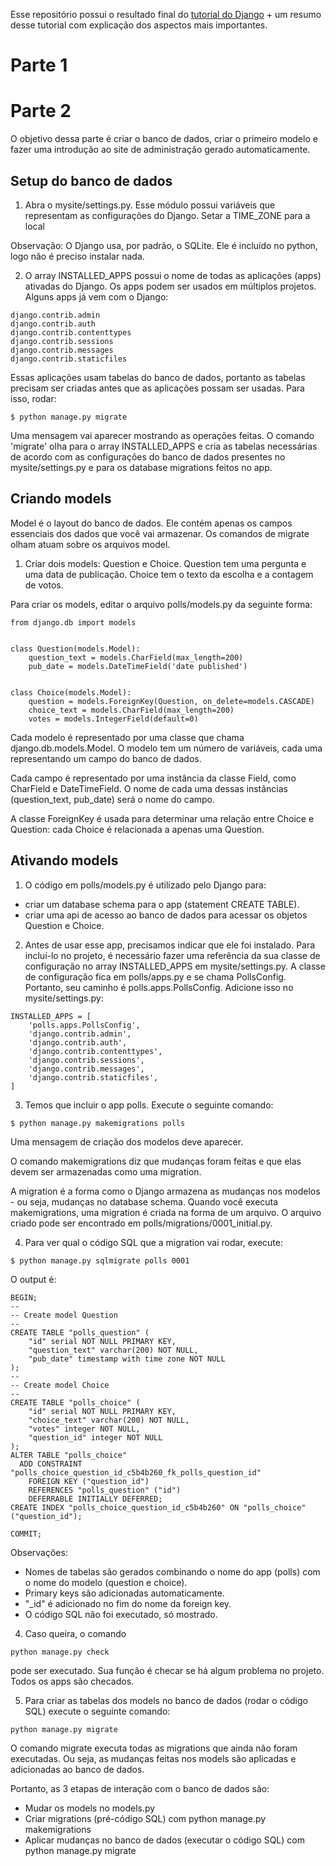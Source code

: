 Esse repositório possui o resultado final do [tutorial do Django](https://docs.djangoproject.com/en/3.1/intro/tutorial01/) + um resumo desse tutorial com explicação dos aspectos mais importantes.

# Parte 1

# Parte 2
O objetivo dessa parte é criar o banco de dados, criar o primeiro modelo e fazer uma introdução ao site de administração gerado automaticamente.

## Setup do banco de dados
1) Abra o mysite/settings.py. Esse módulo possui variáveis que representam as configurações do Django. Setar a TIME_ZONE para a local

Observação: O Django usa, por padrão, o SQLite. Ele é incluído no python, logo não é preciso instalar nada. 

2) O array INSTALLED_APPS possui o nome de todas as aplicações (apps) ativadas do Django. Os apps podem ser usados em múltiplos projetos. Alguns apps já vem com o Django:

```
django.contrib.admin
django.contrib.auth
django.contrib.contenttypes
django.contrib.sessions
django.contrib.messages
django.contrib.staticfiles
```

Essas aplicações usam tabelas do banco de dados, portanto as tabelas precisam ser criadas antes que as aplicações possam ser usadas. Para isso, rodar:

```
$ python manage.py migrate
```
Uma mensagem vai aparecer mostrando as operações feitas. O comando 'migrate' olha para o array INSTALLED_APPS e cria as tabelas necessárias de acordo com as configurações do banco de dados presentes no mysite/settings.py e para os database migrations feitos no app.

## Criando models
Model é o layout do banco de dados. Ele contém apenas os campos essenciais dos dados que você vai armazenar. Os comandos de migrate olham atuam sobre os arquivos model.

1) Criar dois models: Question e Choice. Question tem uma pergunta e uma data de publicação. Choice tem o texto da escolha e a contagem de votos.

Para criar os models, editar o arquivo polls/models.py da seguinte forma:

```
from django.db import models


class Question(models.Model):
    question_text = models.CharField(max_length=200)
    pub_date = models.DateTimeField('date published')


class Choice(models.Model):
    question = models.ForeignKey(Question, on_delete=models.CASCADE)
    choice_text = models.CharField(max_length=200)
    votes = models.IntegerField(default=0)
```

Cada modelo é representado por uma classe que chama django.db.models.Model. O modelo tem um número de variáveis, cada uma representando um campo do banco de dados. 

Cada campo é representado por uma instância da classe Field, como CharField e DateTimeField. O nome de cada uma dessas instâncias (question_text, pub_date) será o nome do campo.

A classe ForeignKey é usada para determinar uma relação entre Choice e Question: cada Choice é relacionada a apenas uma Question.

## Ativando models
1) O código em polls/models.py é utilizado pelo Django para:
- criar um database schema para o app (statement CREATE TABLE).
- criar uma api de acesso ao banco de dados para acessar os objetos Question e Choice. 

2) Antes de usar esse app, precisamos indicar que ele foi instalado. Para incluí-lo no projeto, é necessário fazer uma referência da sua classe de configuração no array INSTALLED_APPS em mysite/settings.py. A classe de configuração fica em polls/apps.py e se chama PollsConfig. Portanto, seu caminho é polls.apps.PollsConfig. Adicione isso no mysite/settings.py:

```
INSTALLED_APPS = [
    'polls.apps.PollsConfig',
    'django.contrib.admin',
    'django.contrib.auth',
    'django.contrib.contenttypes',
    'django.contrib.sessions',
    'django.contrib.messages',
    'django.contrib.staticfiles',
]
```
3) Temos que incluir o app polls. Execute o seguinte comando:

```
$ python manage.py makemigrations polls
```
Uma mensagem de criação dos modelos deve aparecer.

O comando makemigrations diz que mudanças foram feitas e que elas devem ser armazenadas como uma migration.

A migration é a forma como o Django armazena as mudanças nos modelos - ou seja, mudanças no database schema. Quando você executa makemigrations, uma migration é criada na forma de um arquivo. O arquivo criado pode ser encontrado em polls/migrations/0001_initial.py.

4) Para ver qual o código SQL que a migration vai rodar, execute:

```
$ python manage.py sqlmigrate polls 0001
```
O output é:

```
BEGIN;
--
-- Create model Question
--
CREATE TABLE "polls_question" (
    "id" serial NOT NULL PRIMARY KEY,
    "question_text" varchar(200) NOT NULL,
    "pub_date" timestamp with time zone NOT NULL
);
--
-- Create model Choice
--
CREATE TABLE "polls_choice" (
    "id" serial NOT NULL PRIMARY KEY,
    "choice_text" varchar(200) NOT NULL,
    "votes" integer NOT NULL,
    "question_id" integer NOT NULL
);
ALTER TABLE "polls_choice"
  ADD CONSTRAINT "polls_choice_question_id_c5b4b260_fk_polls_question_id"
    FOREIGN KEY ("question_id")
    REFERENCES "polls_question" ("id")
    DEFERRABLE INITIALLY DEFERRED;
CREATE INDEX "polls_choice_question_id_c5b4b260" ON "polls_choice" ("question_id");

COMMIT;
```

Observações:
- Nomes de tabelas são gerados combinando o nome do app (polls) com o nome do modelo (question e choice).
- Primary keys são adicionadas automaticamente.
- "_id" é adicionado no fim do nome da foreign key.
- O código SQL não foi executado, só mostrado.

4) Caso queira, o comando 

```
python manage.py check
```

pode ser executado. Sua função é checar se há algum problema no projeto. Todos os apps são checados.

5) Para criar as tabelas dos models no banco de dados (rodar o código SQL) execute o seguinte comando:

```
python manage.py migrate
```

O comando migrate executa todas as migrations que ainda não foram executadas. Ou seja, as mudanças feitas nos models são aplicadas e adicionadas ao banco de dados.

Portanto, as 3 etapas de interação com o banco de dados são:

- Mudar os models no models.py
- Criar migrations (pré-código SQL) com python manage.py makemigrations
- Aplicar mudanças no banco de dados (executar o código SQL) com python manage.py migrate

